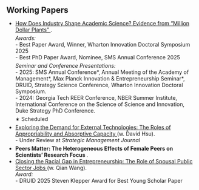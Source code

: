 <h1 id="paper"></h1>

<h2 style="margin: 100px 0px 10px;">Working Papers</h2>

<ul>

<li style="margin-bottom: 5px;">
  <span style="color:#e74d3c">
    <a href="https://www.dropbox.com/scl/fi/9v0csu7ycc5joxxy8dnau/MDP_Xia.pdf?rlkey=i8rk8wumgvrjhzvu1952zcbi3&st=06v12alq&dl=0">
      How Does Industry Shape Academic Science? Evidence from “Million Dollar Plants”
    </a>
  </span>.
  <div style="margin-top: 5px;">
    <em>Awards:</em><br>
    - Best Paper Award, Winner, Wharton Innovation Doctoral Symposium 2025<br>
    - Best PhD Paper Award, Nominee, SMS Annual Conference 2025
  </div>
  <div style="margin-top: 5px;">
    <em>Seminar and Conference Presentations:</em><br>
    - 2025: SMS Annual Conference*, Annual Meeting of the Academy of Management*, Max Planck Innovation & Entrepreneurship Seminar*, DRUID, Strategy Science Conference, Wharton Innovation Doctoral Symposium.<br>
    - 2024: Georgia Tech REER Conference, NBER Summer Institute, International Conference on the Science of Science and Innovation, Duke Strategy PhD Conference.
  </div>
  <div style="margin-top: 5px;">
    ∗ Scheduled
  </div>
</li>

<li style="margin-bottom: 5px;">
  <span style="color:#e74d3c">
    <a href="https://www.dropbox.com/scl/fi/91s2dhtt5v12zd8aeyowg/FirmDemandUniv.pdf?rlkey=9u69ee4ifbs3j41o8hkeem3a7&st=v1emd0q1&dl=0">
      Exploring the Demand for External Technologies: The Roles of Appropriability and Absorptive Capacity
    </a>
  </span> (w. David Hsu).<br>
  - Under Review at <em>Strategic Management Journal</em>
</li>

<li><strong>Peers Matter: The Heterogeneous Effects of Female Peers on Scientists’ Research Focus </strong>.</li>
<li style="margin-bottom: 5px;">
  <span style="color:#e74d3c">
    <a href="https://www.dropbox.com/scl/fi/sy9ratqns9sh8ruedh8xv/FamilyEnt.pdf?rlkey=y61q7rder0ho4hzw95bbadevj&st=neosrb32&dl=0">
      Closing the Racial Gap in Entrepreneurship: The Role of Spousal Public Sector Jobs
    </a>
  </span> (w. Qian Wang).<br>
  <em>Award:</em><br>
  - DRUID 2025 Steven Klepper Award for Best Young Scholar Paper
</li>

</ul>
